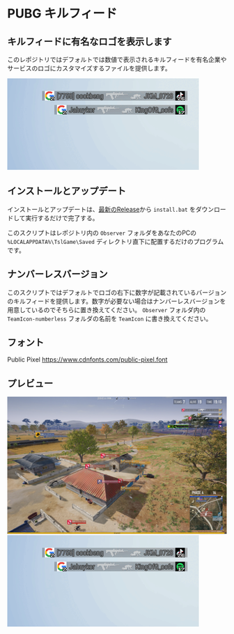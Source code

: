 # PUBG キルフィード
## キルフィードに有名なロゴを表示します
このレポジトリではデフォルトでは数値で表示されるキルフィードを有名企業やサービスのロゴにカスタマイズするファイルを提供します。

![Preview](preview/preview02.gif)
## インストールとアップデート
インストールとアップデートは、[最新のRelease](https://github.com/JNDWI/pubg-killfeed/releases)から `install.bat` をダウンロードして実行するだけで完了する。


このスクリプトはレポジトリ内の `Observer` フォルダをあなたのPCの  `%LOCALAPPDATA%\TslGame\Saved` ディレクトリ直下に配置するだけのプログラムです。


## ナンバーレスバージョン
このスクリプトではデフォルトでロゴの右下に数字が記載されているバージョンのキルフィードを提供します。数字が必要ない場合はナンバーレスバージョンを用意しているのでそちらに置き換えてください。 `Observer` フォルダ内の `TeamIcon-numberless` フォルダの名前を `TeamIcon` に書き換えてください。

## フォント
Public Pixel https://www.cdnfonts.com/public-pixel.font

## プレビュー
![Preview](preview/preview01.png)
![Preview](preview/preview02.gif)